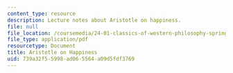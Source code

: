 ```yaml
---
content_type: resource
description: Lecture notes about Aristotle on happiness.
file: null
file_location: /coursemedia/24-01-classics-of-western-philosophy-spring-2016/739a32f55998ad065564a09d5fdf3769_MIT24_01S16_SES8.pdf
file_type: application/pdf
resourcetype: Document
title: Aristotle on Happiness
uid: 739a32f5-5998-ad06-5564-a09d5fdf3769
---
```

